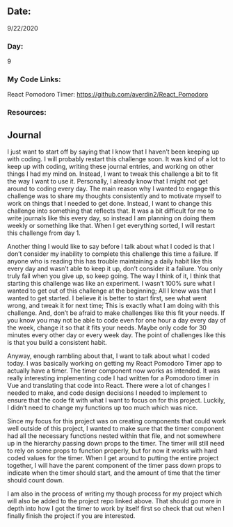 ## Date:

9/22/2020

### Day:

9

### My Code Links:

React Pomodoro Timer: https://github.com/averdin2/React_Pomodoro

### Resources:

## Journal

I just want to start off by saying that I know that I haven’t been keeping up with coding. I will probably restart this challenge soon. It was kind of a lot to keep up with coding, writing these journal entries, and working on other things I had my mind on. Instead, I want to tweak this challenge a bit to fit the way I want to use it. Personally, I already know that I might not get around to coding every day. The main reason why I wanted to engage this challenge was to share my thoughts consistently and to motivate myself to work on things that I needed to get done. Instead, I want to change this challenge into something that reflects that. It was a bit difficult for me to write journals like this every day, so instead I am planning on doing them weekly or something like that. When I get everything sorted, I will restart this challenge from day 1.

Another thing I would like to say before I talk about what I coded is that I don’t consider my inability to complete this challenge this time a failure. If anyone who is reading this has trouble maintaining a daily habit like this every day and wasn’t able to keep it up, don’t consider it a failure. You only truly fail when you give up, so keep going. The way I think of it, I think that starting this challenge was like an experiment. I wasn’t 100% sure what I wanted to get out of this challenge at the beginning; All I knew was that I wanted to get started. I believe it is better to start first, see what went wrong, and tweak it for next time; This is exactly what I am doing with this challenge. And, don’t be afraid to make challenges like this fit your needs. If you know you may not be able to code even for one hour a day every day of the week, change it so that it fits your needs. Maybe only code for 30 minutes every other day or every week day. The point of challenges like this is that you build a consistent habit.

Anyway, enough rambling about that, I want to talk about what I coded today. I was basically working on getting my React Pomodoro Timer app to actually have a timer. The timer component now works as intended. It was really interesting implementing code I had written for a Pomodoro timer in Vue and translating that code into React. There were a lot of changes I needed to make, and code design decisions I needed to implement to ensure that the code fit with what I want to focus on for this project. Luckily, I didn’t need to change my functions up too much which was nice.

Since my focus for this project was on creating components that could work well outside of this project, I wanted to make sure that the timer component had all the necessary functions nested within that file, and not somewhere up in the hierarchy passing down props to the timer. The timer will still need to rely on some props to function properly, but for now it works with hard coded values for the timer. When I get around to putting the entire project together, I will have the parent component of the timer pass down props to indicate when the timer should start, and the amount of time that the timer should count down.

I am also in the process of writing my though process for my project which will also be added to the project repo linked above. That should go more in depth into how I got the timer to work by itself first so check that out when I finally finish the project if you are interested.
